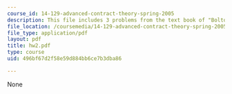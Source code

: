 ```yaml
---
course_id: 14-129-advanced-contract-theory-spring-2005
description: This file includes 3 problems from the text book of "Bolton and Dewatripont".
file_location: /coursemedia/14-129-advanced-contract-theory-spring-2005/496bf67d2f58e59d884bb6ce7b3dba86_hw2.pdf
file_type: application/pdf
layout: pdf
title: hw2.pdf
type: course
uid: 496bf67d2f58e59d884bb6ce7b3dba86

---
```

None